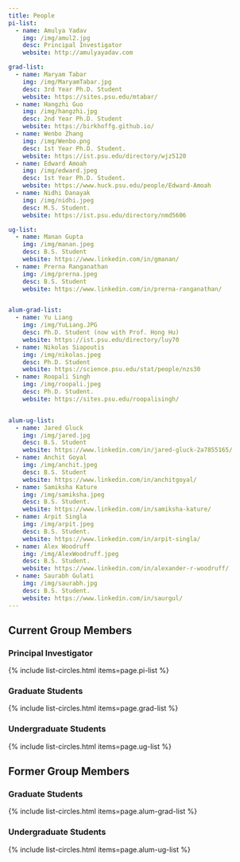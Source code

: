 ```yaml
---
title: People
pi-list:
  - name: Amulya Yadav
    img: /img/amul2.jpg
    desc: Principal Investigator 
    website: http://amulyayadav.com

grad-list:
  - name: Maryam Tabar
    img: /img/MaryamTabar.jpg
    desc: 3rd Year Ph.D. Student
    website: https://sites.psu.edu/mtabar/
  - name: Hangzhi Guo
    img: /img/hangzhi.jpg
    desc: 2nd Year Ph.D. Student
    website: https://birkhoffg.github.io/
  - name: Wenbo Zhang
    img: /img/Wenbo.png
    desc: 1st Year Ph.D. Student.
    website: https://ist.psu.edu/directory/wjz5120
  - name: Edward Amoah
    img: /img/edward.jpeg
    desc: 1st Year Ph.D. Student.
    website: https://www.huck.psu.edu/people/Edward-Amoah
  - name: Nidhi Danayak
    img: /img/nidhi.jpeg
    desc: M.S. Student.
    website: https://ist.psu.edu/directory/nmd5606

ug-list:
  - name: Manan Gupta
    img: /img/manan.jpeg
    desc: B.S. Student
    website: https://www.linkedin.com/in/gmanan/
  - name: Prerna Ranganathan
    img: /img/prerna.jpeg
    desc: B.S. Student
    website: https://www.linkedin.com/in/prerna-ranganathan/


alum-grad-list:
  - name: Yu Liang
    img: /img/YuLiang.JPG
    desc: Ph.D. Student (now with Prof. Hong Hu)
    website: https://ist.psu.edu/directory/luy70
  - name: Nikolas Siapoutis
    img: /img/nikolas.jpeg
    desc: Ph.D. Student
    website: https://science.psu.edu/stat/people/nzs30
  - name: Roopali Singh
    img: /img/roopali.jpeg
    desc: Ph.D. Student.
    website: https://sites.psu.edu/roopalisingh/


alum-ug-list:
  - name: Jared Gluck
    img: /img/jared.jpg
    desc: B.S. Student 
    website: https://www.linkedin.com/in/jared-gluck-2a7855165/
  - name: Anchit Goyal
    img: /img/anchit.jpeg
    desc: B.S. Student
    website: https://www.linkedin.com/in/anchitgoyal/
  - name: Samiksha Kature
    img: /img/samiksha.jpeg
    desc: B.S. Student.
    website: https://www.linkedin.com/in/samiksha-kature/
  - name: Arpit Singla
    img: /img/arpit.jpeg
    desc: B.S. Student.
    website: https://www.linkedin.com/in/arpit-singla/
  - name: Alex Woodruff
    img: /img/AlexWoodruff.jpeg
    desc: B.S. Student.
    website: https://www.linkedin.com/in/alexander-r-woodruff/
  - name: Saurabh Gulati
    img: /img/saurabh.jpg
    desc: B.S. Student.
    website: https://www.linkedin.com/in/saurgul/
---
```



## Current Group Members

### Principal Investigator

{% include list-circles.html items=page.pi-list %}

### Graduate Students

{% include list-circles.html items=page.grad-list %}

### Undergraduate Students

{% include list-circles.html items=page.ug-list %}

## Former Group Members

### Graduate Students

{% include list-circles.html items=page.alum-grad-list %}

### Undergraduate Students

{% include list-circles.html items=page.alum-ug-list %}
